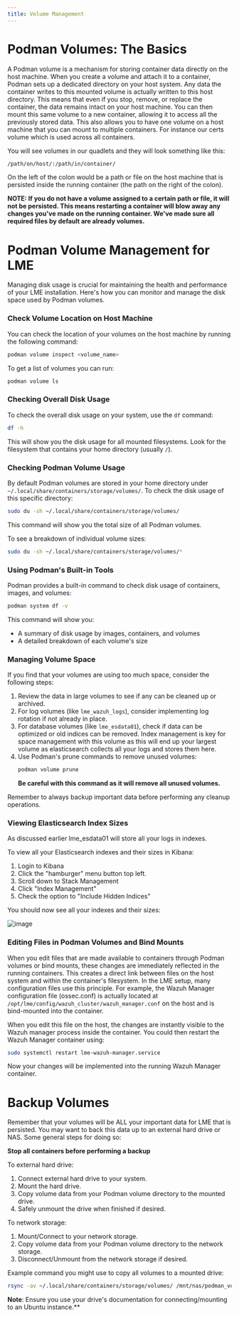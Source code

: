 ```yaml
---
title: Volume Management
---
```

# Podman Volumes: The Basics

A Podman volume is a mechanism for storing container data directly on the host machine. When you create a volume and attach it to a container, Podman sets up a dedicated directory on your host system. Any data the container writes to this mounted volume is actually written to this host directory. This means that even if you stop, remove, or replace the container, the data remains intact on your host machine. You can then mount this same volume to a new container, allowing it to access all the previously stored data. This also allows you to have one volume on a host machine that you can mount to multiple containers. For instance our certs volume which is used across all containers.

You will see volumes in our quadlets and they will look something like this:

```bash
/path/on/host/:/path/in/container/
```

On the left of the colon would be a path or file on the host machine that is persisted inside the running container (the path on the right of the colon).

**NOTE: If you do not have a volume assigned to a certain path or file, it will not be persisted. This means restarting a container will blow away any changes you've made on the running container. We've made sure all required files by default are already volumes.**

# Podman Volume Management for LME

Managing disk usage is crucial for maintaining the health and performance of your LME installation. Here's how you can monitor and manage the disk space used by Podman volumes.

### Check Volume Location on Host Machine

You can check the location of your volumes on the host machine by running the following command:

```bash
podman volume inspect <volume_name>
```

To get a list of volumes you can run:

```bash
podman volume ls
```

### Checking Overall Disk Usage

To check the overall disk usage on your system, use the `df` command:

```bash
df -h
```

This will show you the disk usage for all mounted filesystems. Look for the filesystem that contains your home directory (usually `/`).

### Checking Podman Volume Usage

By default Podman volumes are stored in your home directory under `~/.local/share/containers/storage/volumes/`. To check the disk usage of this specific directory:

```bash
sudo du -sh ~/.local/share/containers/storage/volumes/
```

This command will show you the total size of all Podman volumes.

To see a breakdown of individual volume sizes:

```bash
sudo du -sh ~/.local/share/containers/storage/volumes/*
```

### Using Podman's Built-in Tools

Podman provides a built-in command to check disk usage of containers, images, and volumes:

```bash
podman system df -v
```

This command will show you:
- A summary of disk usage by images, containers, and volumes
- A detailed breakdown of each volume's size

### Managing Volume Space

If you find that your volumes are using too much space, consider the following steps:

1. Review the data in large volumes to see if any can be cleaned up or archived.
2. For log volumes (like `lme_wazuh_logs`), consider implementing log rotation if not already in place.
3. For database volumes (like `lme_esdata01`), check if data can be optimized or old indices can be removed. Index management is key for space management with this volume as this will end up your largest volume as elasticsearch collects all your logs and stores them here.
4. Use Podman's prune commands to remove unused volumes:
   ```bash
   podman volume prune
   ```
   **Be careful with this command as it will remove all unused volumes.**

Remember to always backup important data before performing any cleanup operations.

### Viewing Elasticsearch Index Sizes

As discussed earlier lme_esdata01 will store all your logs in indexes. 

To view all your Elasticsearch indexes and their sizes in Kibana:

1. Login to Kibana
2. Click the "hamburger" menu button top left.
3. Scroll down to Stack Management
4. Click "Index Management"
5. Check the option to "Include Hidden Indices"

You should now see all your indexes and their sizes:

![image](https://github.com/user-attachments/assets/f32741af-e77c-4bec-9e3d-268c25d65323)

### Editing Files in Podman Volumes and Bind Mounts

When you edit files that are made available to containers through Podman volumes or bind mounts, these changes are immediately reflected in the running containers. This creates a direct link between files on the host system and within the container's filesystem. In the LME setup, many configuration files use this principle. For example, the Wazuh Manager configuration file (ossec.conf) is actually located at `/opt/lme/config/wazuh_cluster/wazuh_manager.conf` on the host and is bind-mounted into the container. 

When you edit this file on the host, the changes are instantly visible to the Wazuh manager process inside the container. You could then restart the Wazuh Manager container using:

```bash
sudo systemctl restart lme-wazuh-manager.service
```

Now your changes will be implemented into the running Wazuh Manager container.

# Backup Volumes

Remember that your volumes will be ALL your important data for LME that is persisted. You may want to back this data up to an external hard drive or NAS. Some general steps for doing so:

**Stop all containers before performing a backup**

To external hard drive:
1. Connect external hard drive to your system.
2. Mount the hard drive.
3. Copy volume data from your Podman volume directory to the mounted drive.
4. Safely unmount the drive when finished if desired.

To network storage:
1. Mount/Connect to your network storage.
2. Copy volume data from your Podman volume directory to the network storage.
3. Disconnect/Unmount from the network storage if desired.


Example command you might use to copy all volumes to a mounted drive:

```bash
rsync -av ~/.local/share/containers/storage/volumes/ /mnt/nas/podman_volume_backup/
```

**Note**: Ensure you use your drive's documentation for connecting/mounting to an Ubuntu instance.**
